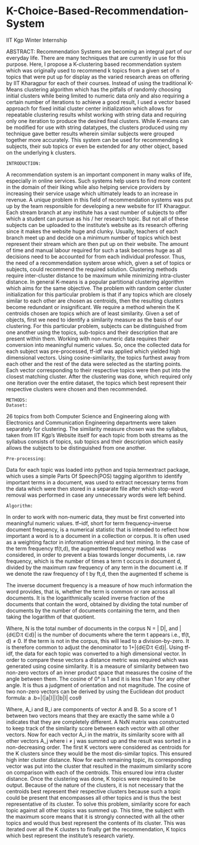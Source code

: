 # K-Choice-Based-Recommendation-System
IIT Kgp Winter Internship

ABSTRACT:
Recommendation Systems are becoming an integral part of our everyday life. There are many techniques that are currently in use for this purpose. Here, I propose a K-clustering based recommendation system which was originally used to recommend k topics from a given set of n topics that were put up for display as the varied research areas on offering by IIT Kharagpur for each of their courses. Instead of using the traditional K-Means clustering algorithm which has the pitfalls of randomly choosing initial clusters while being limited to numeric data only and also requiring a certain number of iterations to achieve a good result, I used a vector based approach for fixed initial cluster center initialization which allows for repeatable clustering results whilst working with string data and requiring only one iteration to produce the desired final clusters. While K-means can be modified for use with string datatypes, the clusters produced using my technique gave better results wherein similar subjects were grouped together more accurately. This system can be used for recommending k subjects, their sub topics or even be extended for any other object, based on the underlying k clusters.

	INTRODUCTION:
A recommendation system is an important component in many walks of life, especially in online services. Such systems help users to find more content in the domain of their liking while also helping service providers by increasing their service usage which ultimately leads to an increase in revenue. A unique problem in this field of recommendation systems was put up by the team responsible for developing a new website for IIT Kharagpur.
Each stream branch at any institute has a vast number of subjects to offer which a student can pursue as his / her research topic. But not all of these subjects can be uploaded to the institute’s website as its research offering since it makes the website huge and clunky. Usually, teachers of each branch meet up and decide on a minimum number of topics which best represent their stream which are then put up on their website. The amount of time and manual labour required for such a task becomes huge as all decisions need to be accounted for from each individual professor. Thus, the need of a recommendation system arose which, given a set of topics or subjects, could recommend the required solution.
Clustering methods require inter-cluster distance to be maximum while minimizing intra-cluster distance. In general K-means is a popular partitional clustering algorithm which aims for the same objective. The problem with random center cluster initialization for this particular problem is that if any topics which are closely similar to each other are chosen as centroids, then the resulting clusters become redundant or insignificant. We require a method wherein the K centroids chosen are topics which are of least similarity.
Given a set of objects, first we need to identify a similarity measure as the basis of our clustering. For this particular problem, subjects can be distinguished from one another using the topics, sub-topics and their description that are present within them. Working with non-numeric data requires their conversion into meaningful numeric values. So, once the collected data for each subject was pre-processed, tf-idf was applied which yielded high dimensional vectors. Using cosine-similarity, the topics furthest away from each other and the rest of the data were selected as the starting points. Each vector corresponding to their respective topics were then put into the closest matching cluster. After the clustering was done, which required only one iteration over the entire dataset, the topics which best represent their respective clusters were chosen and then recommended.

	METHODS:
	Dataset:
26 topics from both Computer Science and Engineering along with Electronics and Communication Engineering departments were taken separately for clustering. The similarity measure chosen was the syllabus, taken from IIT Kgp’s Website itself for each topic from both streams as the syllabus consists of topics, sub topics and their description which easily allows the subjects to be distinguished from one another.

	Pre-processing:
Data for each topic was loaded into python and topia.termextract package, which uses a simple Parts Of Speech(POS) tagging algorithm to identify important terms in a document, was used to extract necessary terms from the data which were then stored in a separate file after which stop-word removal was performed in case any unnecessary words were left behind.

	Algorithm:
In order to work with non-numeric data, they must be first converted into meaningful numeric values. tf–idf, short for term frequency–inverse document frequency, is a numerical statistic that is intended to reflect how important a word is to a document in a collection or corpus. It is often used as a weighting factor in information retrieval and text mining.
In the case of the term frequency tf(t,d), the augmented frequency method was considered, in order to prevent a bias towards longer documents, i.e. raw frequency, which is the number of times a term t occurs in document d,  divided by the maximum raw frequency of any term in the document i.e. If we denote the raw frequency of t by ft,d, then the augmented tf scheme is
 
The inverse document frequency is a measure of how much information the word provides, that is, whether the term is common or rare across all documents. It is the logarithmically scaled inverse fraction of the documents that contain the word, obtained by dividing the total number of documents by the number of documents containing the term, and then taking the logarithm of that quotient.
 
Where, N is the total number of documents in the corpus N = | D|, and |{d∈D∶t ∈d}| is the number of documents where the term t appears i.e., tf(t, d) ≠ 0. If the term is not in the corpus, this will lead to a division-by-zero. It is therefore common to adjust the denominator to 1+|{d∈D∶t ∈d}|.
Using tf-idf, the data for each topic was converted to a high dimensional vector. In order to compare these vectors a distance metric was required which was generated using cosine similarity. It is a measure of similarity between two non-zero vectors of an inner product space that measures the cosine of the angle between them. The cosine of 0° is 1 and it is less than 1 for any other angle. It is thus a judgment of orientation and not magnitude. The cosine of two non-zero vectors can be derived by using the Euclidean dot product formula: a .b=|(|a|)||(|b|)|  cos⁡θ
 
Where, A_i and B_i are components of vector A and B. So a score of 1 between two vectors means that they are exactly the same while a 0 indicates that they are completely different.
A NxN matrix was constructed to keep track of the similarity score between each vector with all other vectors. Now for each vector A_i in the matrix, its similarity score with all other vectors A_j where i ≠ j was summed up and the result was sorted in a non-decreasing order. The first K vectors were considered as centroids for the K clusters since they would be the most dis-similar topics. This ensured high inter cluster distance. Now for each remaining topic, its corresponding vector was put into the cluster that resulted in the maximum similarity score on comparison with each of the centroids. This ensured low intra cluster distance.
Once the clustering was done, K topics were required to be output. Because of the nature of the clusters, it is not necessary that the centroids best represent their respective clusters because such a topic could be present that encompasses all other topics and is thus the best representative of its cluster. To solve this problem, similarity score for each topic against all other topics was summed up. This time, the subject with the maximum score means that it is strongly connected with all the other topics and would thus best represent the contents of its cluster. This was iterated over all the K clusters to finally get the recommendation, K topics which best represent the institute’s research variety.
